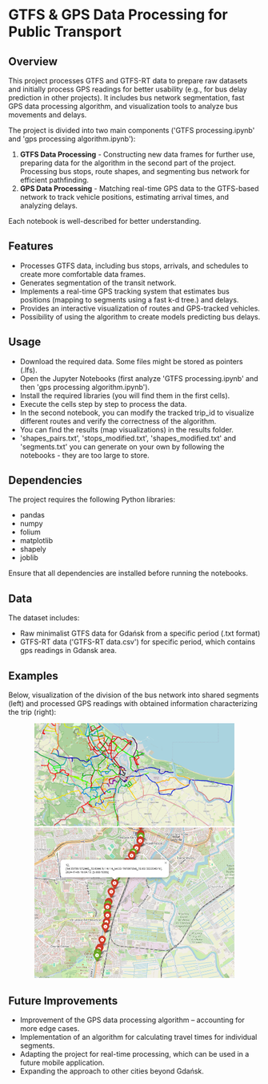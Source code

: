 # GTFS & GPS Data Processing for Public Transport

## Overview
This project processes GTFS and GTFS-RT data to prepare raw datasets and initially process GPS readings for better usability (e.g., for bus delay prediction in other projects). It includes bus network segmentation, fast GPS data processing algorithm, and visualization tools to analyze bus movements and delays.

The project is divided into two main components ('GTFS processing.ipynb' and 'gps processing algorithm.ipynb'):
1. **GTFS Data Processing** - Constructing new data frames for further use, preparing data for the algorithm in the second part of the project. Processing bus stops, route shapes, and segmenting bus network for efficient pathfinding.
2. **GPS Data Processing** - Matching real-time GPS data to the GTFS-based network to track vehicle positions, estimating arrival times, and analyzing delays.

Each notebook is well-described for better understanding.

## Features
- Processes GTFS data, including bus stops, arrivals, and schedules to create more comfortable data frames.
- Generates segmentation of the transit network.
- Implements a real-time GPS tracking system that estimates bus positions (mapping to segments using a fast k-d tree.) and delays.
- Provides an interactive visualization of routes and GPS-tracked vehicles.
- Possibility of using the algorithm to create models predicting bus delays.
  
## Usage
- Download the required data. Some files might be stored as pointers (.lfs).
- Open the Jupyter Notebooks (first analyze 'GTFS processing.ipynb' and then 'gps processing algorithm.ipynb').
- Install the required libraries (you will find them in the first cells).
- Execute the cells step by step to process the data.
- In the second notebook, you can modify the tracked trip_id to visualize different routes and verify the correctness of the algorithm. 
- You can find the results (map visualizations) in the results folder.
- 'shapes_pairs.txt', 'stops_modified.txt', 'shapes_modified.txt' and 'segments.txt' you can generate on your own by following the notebooks - they are too large to store.

## Dependencies
The project requires the following Python libraries:
- pandas
- numpy
- folium
- matplotlib
- shapely
- joblib

Ensure that all dependencies are installed before running the notebooks.

## Data
The dataset includes:
- Raw minimalist GTFS data for Gdańsk from a specific period (.txt format)
- GTFS-RT data ('GTFS-RT data.csv') for specific period, which contains gps readings in Gdansk area.

## Examples
Below, visualization of the division of the bus network into shared segments (left) and processed GPS readings with obtained information characterizing the trip (right):
 <p align="center">
    <img src="images\\segmentation.png" alt="segmentation" width="400"/>
    <img src="images\\processed gps.png" alt="processed trip" width="400"/>
</p>

## Future Improvements
- Improvement of the GPS data processing algorithm – accounting for more edge cases.
- Implementation of an algorithm for calculating travel times for individual segments.
- Adapting the project for real-time processing, which can be used in a future mobile application.
- Expanding the approach to other cities beyond Gdańsk.





